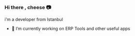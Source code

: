 ### Hi there , cheese 📷

i'm a developer from Istanbul

- 🔭 I’m currently working on ERP Tools and other useful apps






